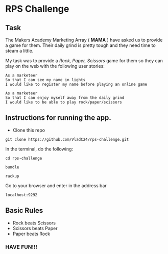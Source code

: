 # RPS Challenge

Task
----

The Makers Academy Marketing Array ( **MAMA** ) have asked us to provide a game for them. Their daily grind is pretty tough and they need time to steam a little.

My task was to provide a _Rock, Paper, Scissors_ game for them so they can play on the web with the following user stories:

```
As a marketeer
So that I can see my name in lights
I would like to register my name before playing an online game
```
```
As a marketeer
So that I can enjoy myself away from the daily grind
I would like to be able to play rock/paper/scissors
```

## Instructions for running the app.

* Clone this repo
```
git clone https://github.com/VladC24/rps-challenge.git
```

In the terminal, do the following:

```
cd rps-challenge
```
```
bundle
```
```
rackup
```

Go to your browser and enter in the address bar
```
localhost:9292
```

## Basic Rules

- Rock beats Scissors
- Scissors beats Paper
- Paper beats Rock

### HAVE FUN!!!